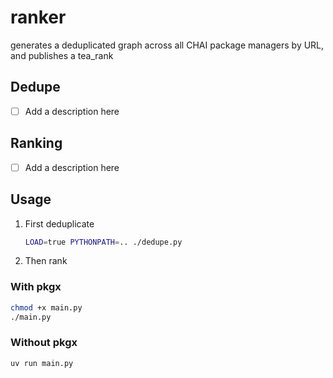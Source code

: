# ranker

generates a deduplicated graph across all CHAI package managers by URL, and publishes 
a tea_rank

## Dedupe

- [ ] Add a description here

## Ranking

- [ ] Add a description here

## Usage

1. First deduplicate

   ```bash
   LOAD=true PYTHONPATH=.. ./dedupe.py
   ```

2. Then rank

### With pkgx

```bash
chmod +x main.py
./main.py
```

### Without pkgx

```bash
uv run main.py
```